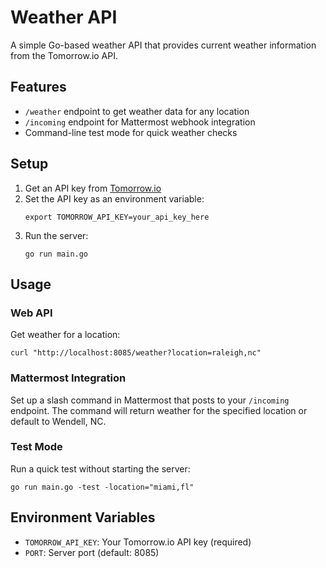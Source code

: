 # Weather API

A simple Go-based weather API that provides current weather information from the Tomorrow.io API.

## Features

- `/weather` endpoint to get weather data for any location
- `/incoming` endpoint for Mattermost webhook integration
- Command-line test mode for quick weather checks

## Setup

1. Get an API key from [Tomorrow.io](https://www.tomorrow.io/)
2. Set the API key as an environment variable:
   ```
   export TOMORROW_API_KEY=your_api_key_here
   ```
3. Run the server:
   ```
   go run main.go
   ```

## Usage

### Web API

Get weather for a location:
```
curl "http://localhost:8085/weather?location=raleigh,nc"
```

### Mattermost Integration

Set up a slash command in Mattermost that posts to your `/incoming` endpoint.
The command will return weather for the specified location or default to Wendell, NC.

### Test Mode

Run a quick test without starting the server:
```
go run main.go -test -location="miami,fl"
```

## Environment Variables

- `TOMORROW_API_KEY`: Your Tomorrow.io API key (required)
- `PORT`: Server port (default: 8085)
